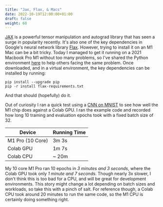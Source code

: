 ```yaml
---
title: "Jax, Flax, & Macs"
date: 2022-10-19T12:00:00+01:00
draft: false
weight: 60
---
```


[JAX](jax.readthedocs.io) is a powerful tensor manipulation and autograd library that has seen a surge in popularity recently. It's also one of the key dependencies in Google's neural network library [Flax](flax.readthedocs.io). However, trying to install it on an M1 Mac can be a bit tricky. Today I managed to get it running on a 2021 Macbook Pro M1 without too many problems, so I've shared the Python environment [here](https://gist.github.com/JHart96/8fdca120f40b985440bb03f6a033ab26) to help others facing the same problem. Once downloaded, and in a virtual environment, the key dependencies can be installed by running:

```
pip install --upgrade pip
pip -r install flax-requirements.txt
```

And that should (hopefully) do it.

Out of curiosity I ran a quick test using a [CNN on MNIST](https://flax.readthedocs.io/en/latest/getting_started.html) to see how well the M1 chip does against a Colab GPU. I ran the example code and recorded how long 10 training and evaluation epochs took with a fixed batch size of 32.

| Device      | Running Time |
| ----------- | ------------ |
| M1 Pro (10 Core) | 3m 3s |
| Colab GPU | 1m 7s |
| Colab CPU | ~ 20m |

My 10 core M1 Pro ran 10 epochs in *3 minutes and 3 seconds*, where the Colab GPU took only *1 minute and 7 seconds*. Though nearly 3x slower, I don't think this is too bad for a CPU, and will be great for development environments. This story might change a lot depending on batch sizes and workloads, so take this with a pinch of salt. For reference though, a Colab CPU took around 20 minutes to run the same code, so the M1 CPU is certainly doing something right.